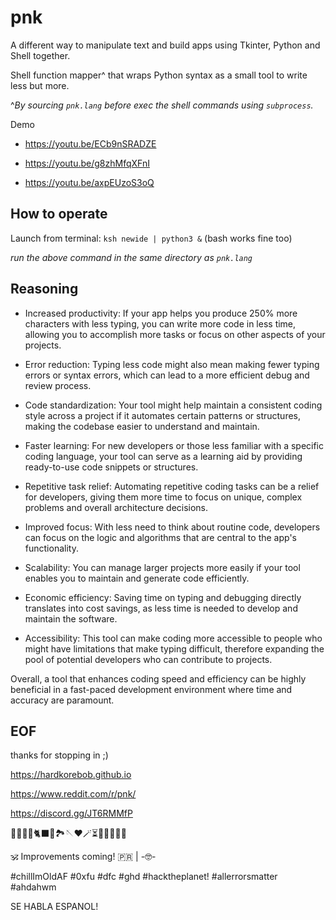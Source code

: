 # pnk
A different way to manipulate text and build apps using Tkinter, Python and Shell together.

Shell function mapper^ that wraps Python syntax as a small tool to write less but more.

^_By sourcing `pnk.lang` before exec the shell commands using `subprocess`._

Demo

   -   https://youtu.be/ECb9nSRADZE

   -   https://youtu.be/g8zhMfqXFnI
   
   -   https://youtu.be/axpEUzoS3oQ

## How to operate


Launch from terminal: `ksh newide | python3 &` (bash works fine too)

_run the above command in the same directory as `pnk.lang`_


## Reasoning

  - Increased productivity: If your app helps you produce 250% more characters with less typing, you can write more code in less time, allowing you to accomplish more tasks or focus on other aspects of your projects.


   - Error reduction: Typing less code might also mean making fewer typing errors or syntax errors, which can lead to a more efficient debug and review process.


  -  Code standardization: Your tool might help maintain a consistent coding style across a project if it automates certain patterns or structures, making the codebase easier to understand and maintain.


   - Faster learning: For new developers or those less familiar with a specific coding language, your tool can serve as a learning aid by providing ready-to-use code snippets or structures.


  -  Repetitive task relief: Automating repetitive coding tasks can be a relief for developers, giving them more time to focus on unique, complex problems and overall architecture decisions.


   - Improved focus: With less need to think about routine code, developers can focus on the logic and algorithms that are central to the app's functionality.


   - Scalability: You can manage larger projects more easily if your tool enables you to maintain and generate code efficiently.


   - Economic efficiency: Saving time on typing and debugging directly translates into cost savings, as less time is needed to develop and maintain the software.


   - Accessibility: This tool can make coding more accessible to people who might have limitations that make typing difficult, therefore expanding the pool of potential developers who can contribute to projects.


Overall, a tool that enhances coding speed and efficiency can be highly beneficial in a fast-paced development environment where time and accuracy are paramount.

## EOF

thanks for stopping in ;)

https://hardkorebob.github.io

https://www.reddit.com/r/pnk/

https://discord.gg/JT6RMMfP

🐡🐧🐍🐚🐈‍⬛🦤🏞🪡♥️🪄⏳️🎲🎯🧩🏅🎉

🕉 Improvements coming! 🇵🇷 | -🤓-

#chillImOldAF #0xfu #dfc #ghd #hacktheplanet! #allerrorsmatter #ahdahwm

SE HABLA ESPANOL!
